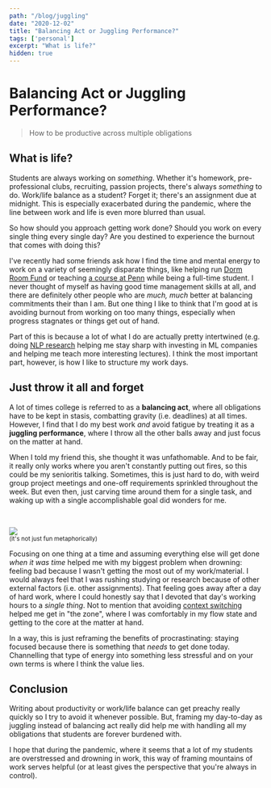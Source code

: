```yaml
---
path: "/blog/juggling"
date: "2020-12-02"
title: "Balancing Act or Juggling Performance?"
tags: ['personal']
excerpt: "What is life?"
hidden: true
---
```


# Balancing Act or Juggling Performance?
> How to be productive across multiple obligations

## What is life?
Students are always working on *something*. Whether it's homework, pre-professional clubs, recruiting, passion projects, there's always *something* to do. Work/life balance as a student? Forget it; there's an assignment due at midnight. This is especially exacerbated during the pandemic, where the line between work and life is even more blurred than usual.

So how should you approach getting work done? Should you work on every single thing every single day? Are you destined to experience the burnout that comes with doing this?

I've recently had some friends ask how I find the time and mental energy to work on a variety of seemingly disparate things, like helping run [Dorm Room Fund](https://dormroomfund.com) or teaching [a course at Penn](https://cis192.github.io) while being a full-time student. I never thought of myself as having good time management skills at all, and there are definitely other people who are *much, much* better at balancing commitments their than I am. But one thing I like to think that I'm good at is avoiding burnout from working on too many things, especially when progress stagnates or things get out of hand.

Part of this is because a lot of what I do are actually pretty intertwined (e.g. doing [NLP research](https://kirubarajan.com/research) helping me stay sharp with investing in ML companies and helping me teach more interesting lectures). I think the most important part, however, is how I like to structure my work days.


## Just throw it all and forget
A lot of times college is referred to as a **balancing act**, where all obligations have to be kept in stasis, combatting gravity (i.e. deadlines) at all times. However, I find that I do my best work *and* avoid fatigue by treating it as a **juggling performance**, where I throw all the other balls away and just focus on the matter at hand. 

When I told my friend this, she thought it was unfathomable. And to be fair, it really only works where you aren't constantly putting out fires, so this could be my senioritis talking.  Sometimes, this is just hard to do, with weird group project meetings and one-off requirements sprinkled throughout the week. But even then, just carving time around them for a single task, and waking up with a single accomplishable goal did wonders for me. 

<br />

![](https://media.giphy.com/media/S6BFlYf8Puqt3F62Tt/giphy.gif)
<br /><small>(it's not just fun metaphorically)</small>

Focusing on one thing at a time and assuming everything else will get done *when it was time* helped me with my biggest problem when drowning: feeling bad because I wasn't getting the most out of my work/material. I would always feel that I was rushing studying or research because of other external factors (i.e. other assignments). That feeling goes away after a day of hard work, where I could honestly say that I devoted that day's working hours to a *single thing*. Not to mention that avoiding [context switching](https://en.wikipedia.org/wiki/Human_multitasking) helped me get in "the zone", where I was comfortably in my flow state and getting to the core at the matter at hand.

In a way, this is just reframing the benefits of procrastinating: staying focused because there is something that *needs* to get done today. Channelling that type of energy into something less stressful and on your own terms is where I think the value lies.

## Conclusion
Writing about productivity or work/life balance can get preachy really quickly so I try to avoid it whenever possible. But, framing my day-to-day as juggling instead of balancing act really did help me with handling all my obligations that students are forever burdened with. 

I hope that during the pandemic, where it seems that a lot of my students are overstressed and drowning in work, this way of framing mountains of work serves helpful (or at least gives the perspective that you're always in control).